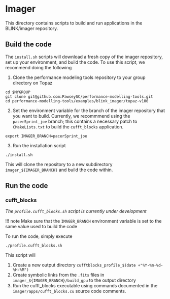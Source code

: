 # Imager

This directory contains scripts to build and run applications in the BLINK/imager repository.


## Build the code
The `install.sh` scripts will download a fresh copy of the imager repository, set up your environment, and build the code. To use this script, we recommend doing the following

1. Clone the performance modeling tools repository to your group directory on Topaz
```
cd $MYGROUP
git clone git@github.com:PawseySC/performance-modelling-tools.git
cd performance-modelling-tools/examples/blink_imager/topaz-v100
```

2. Set the environment variable for the branch of the imager repository that you want to build. Currently, we recommmend using the `pacerSprint_joe` branch; this contains a necessary patch to `CMakeLists.txt` to build the `cufft_blocks` application.
```
export IMAGER_BRANCH=pacerSprint_joe
```

3. Run the installation script
```
./install.sh
```

This will clone the repository to a new subdirectory `imager_${IMAGER_BRANCH}` and build the code within.

## Run the code

### cufft_blocks

*The `profile.cufft_blocks.sh` script is currently under development*

!!! note
    Make sure that the `IMAGER_BRANCH` environment variable is set to the same value used to build the code


To run the code, simply execute
```
./profile.cufft_blocks.sh
```

This script will

1. Create a new output directory `cufftblocks_profile_$(date +"%Y-%m-%d-%H-%M")`
2. Create symbolic links from the `.fits` files in `imager_${IMAGER_BRANCH}/build_gpu` to the output directory
3. Run the cufft_blocks executable using commands documented in the `imager/apps/cufft_blocks.cu` source code comments.




